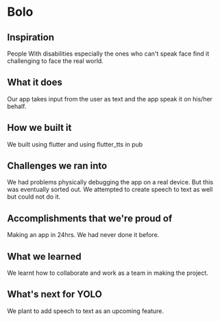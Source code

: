 # Bolo


## Inspiration
People With disabilities especially the ones who can't speak face find it challenging to face the real world. 

## What it does
Our app takes input from the user as text and the app speak it on his/her behalf.
## How we built it
We built using flutter and using flutter_tts in pub

## Challenges we ran into
We had problems physically debugging the app on a real device. But this was eventually sorted out.
We attempted to create speech to text as well but could not do it.

## Accomplishments that we're proud of
Making an app in 24hrs. We had never done it before.

## What we learned
We learnt how to collaborate and work as a team in making the project.

## What's next for YOLO
We plant to add speech to text as an upcoming feature.
